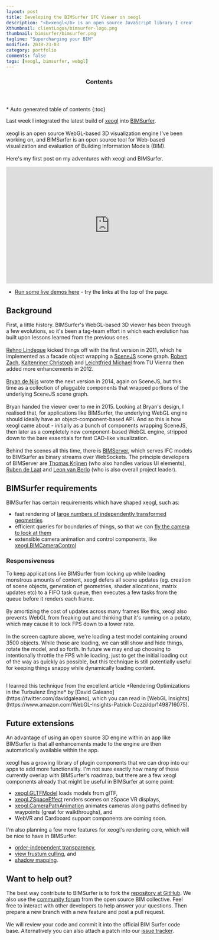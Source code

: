 ```yaml
---
layout: post
title: Developing the BIMSurfer IFC Viewer on xeogl
description: "<b>xeogl</b> is an open source JavaScript library I created for WebGL-based 3D graphics, based on lessons I learned while developing and applying SceneJS.<br><br>In this article, I describe my recent work rewriting the <b>BIMSurfer</b> 3D IFC viewer, to convert it from using SceneJS to xeogl."
Xthumbnail: clientLogos/bimsurfer-logo.png
thumbnail: bimsurfer/bimsurfer.png
tagline: "Supercharging your BIM"
modified: 2018-23-03
category: portfolio
comments: false
tags: [xeogl, bimsurfer, webgl]
---
```


<section id="table-of-contents" class="toc">
  <header>
    <h3>Contents</h3>
  </header>
<div id="drawer" markdown="1">
*  Auto generated table of contents
{:toc}
</div>
</section><!-- /#table-of-contents -->

Last week I integrated the latest build of [xeogl](http://xeogl.org) into [BIMSurfer](http://bimsurfer.org).<br><br>xeogl is an 
 open source WebGL-based 3D visualization engine I've been working on, and BIMSurfer is an open source tool 
 for Web-based visualization and evaluation of Building Information Models (BIM). 
 <br><br>
 Here's my first post on my adventures with xeogl and BIMSurfer.
 <br>

<iframe width="560" height="315" src="https://www.youtube.com/embed/tCHwEA2HqU8" frameborder="0" allowfullscreen></iframe>
<br>

 * [Run some live demos here](http://opensourcebim.github.io/BIMsurfer/) - try the links at the top of the page.

## Background

 First, a little history. BIMSurfer's WebGL-based 3D viewer has been through a few evolutions, so it's been a tag-team 
 effort in which each evolution has built upon lessons learned from the previous ones. 
 <br><br>
 [Rehno Lindeque](https://twitter.com/RehnoLindeque) kicked things off 
 with the first version in 2011, which he implemented as a facade object wrapping a [SceneJS](http://scenejs.org) scene graph.
  [Robert Zach](robert.zach@tuwien.ac.at), [Kaltenriner Christoph](mailchriska@gmail.com) 
 and [Leichtfried Michael](leichtfried.michael@gmail.com) from TU Vienna then added more enhancements in 2012. 
 <br><br>
 [Bryan de Nijs](https://twitter.com/bryandenijs) wrote the next version in 2014, again on SceneJS, but this time as a 
 collection of pluggable components that wrapped portions of the underlying SceneJS scene graph.
 <br><br>
 Bryan handed the viewer over to me in 2015. Looking at Bryan's design, I realised that, for applications like BIMSurfer, 
  the underlying WebGL engine should ideally have an object-component-based API. And so this is how xeogl came about - initially 
  as a bunch of components wrapping SceneJS, then later as a completely new component-based WebGL engine, stripped down 
  to the bare essentials for fast CAD-like visualization.   
 <br>
 Behind the scenes all this time, there is [BIMServer](http://bimserver.org/), which serves IFC models to BIMSurfer as 
 binary streams over WebSockets. The principle developers of BIMServer are [Thomas Krijnen](https://github.com/aothms) (who also handles various UI elements), [Ruben de Laat](https://github.com/rubendel) and [Leon van Berlo](https://github.com/berlotti) (who is also overall project leader).

## BIMSurfer requirements

BIMSurfer has certain requirements which have shaped xeogl, such as: 
     
 * fast rendering of [large numbers of independently transformed geometries](http://xeogl.org/examples/#profiling_statistics) 
 * efficient queries for boundaries of things, so that we can [fly the camera to look at them](http://xeogl.org/examples/#animation_camera_flight)
 * extensible camera animation and control components, like [xeogl.BIMCameraControl](http://xeogl.org/examples/#interaction_camera_BIMCameraControl)

### Responsiveness

To keep applications like BIMSurfer from locking up while loading monstrous amounts of content, xeogl defers all scene updates (eg. creation of 
scene objects, generation of geometries, shader allocations, matrix updates etc) to a FIFO task queue, then executes 
a few tasks from the queue before it renders each frame. 
<br><br>
By amortizing the cost of updates across many frames like this, xeogl also prevents WebGL from freaking out and thinking 
that it's running on a potato, which may cause it to lock FPS down to a lower rate.
<br><br>In the screen capture above, we're loading a test model containing around 3500 objects. While those are loading, 
we can still show and hide things, rotate the model, and so forth. In future we may end up choosing to intentionally 
throttle the FPS while loading, just to get the initial loading out of the way as quickly as possible, but this technique 
is still potentially useful for keeping things snappy while dynamically loading content.   
                             
<br>
I learned this technique from the excellent article *Rendering Optimizations in 
the Turbulenz Engine* by [David Galeano](https://twitter.com/davidgaleano), which you can read 
in [WebGL Insights](https://www.amazon.com/WebGL-Insights-Patrick-Cozzi/dp/1498716075). 
  
## Future extensions

An advantage of using an open source 3D engine within an app like BIMSurfer is that all enhancements made to the engine 
 are then automatically available within the app. 
<br><br>
xeogl has a growing library of plugin components that we can drop into our apps 
 to add more functionality. I'm not sure exactly how many of these currently overlap with BIMSurfer's roadmap, but 
 there are a few xeogl components already that might be useful in BIMSurfer at some point:  

 * [xeogl.GLTFModel](http://xeogl.org/docs/classes/GLTFModel.html) loads models from glTF, 
 * [xeogl.ZSpaceEffect](http://xeogl.org/docs/classes/ZSpaceEffect.html) renders scenes on zSpace VR displays, 
 * [xeogl.CameraPathAnimation](http://xeogl.org/docs/classes/CameraPathAnimation.html) animates cameras along paths defined by waypoints (great for walkthroughs), and
 * WebVR and Cardboard support components are coming soon.
 
I'm also planning a few more features for xeogl's rendering core, which will be nice to have in BIMSurfer:

 * [order-independent transparency](https://en.wikipedia.org/wiki/Order-independent_transparency), 
 * [view frustum culling](http://www.lighthouse3d.com/tutorials/view-frustum-culling/), and
 * [shadow mapping](https://en.wikipedia.org/wiki/Shadow_mapping). 

## Want to help out?

The best way contribute to BIMSurfer is to fork the [repository at GitHub](https://github.com/opensourcebim/BIMsurfer).
We also use the [community forum](support.opensourcebim.org) from the open source BIM collective. Feel free to interact 
with other developers to help answer your questions. Then prepare a new branch with a new feature and post a pull request. 
<br><br>
We will review your code and commit it into the official BIM Surfer code base. Alternatively you can also attach a patch 
into our [issue tracker](https://github.com/opensourcebim/BIMsurfer/issues). 


 

 



 
 
 
 
     
 





